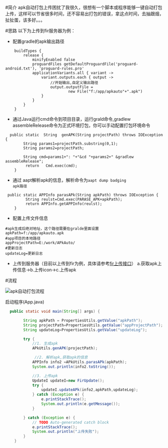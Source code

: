 #简介
apk自动打包上传困扰了我很久，很想有一个脚本或程序能够一键自动打包上传，这样可以节省很多时间，还不容易出打包的错误，拿这点时间，去抽跟烟，扯扯蛋，该多好。。。


#思路
以下为上传到fir服务器为例：

- 配置gradle的apk输出路径
```
    buildTypes {
        release {
            minifyEnabled false
            proguardFiles getDefaultProguardFile('proguard-android.txt'), 'proguard-rules.pro'
            applicationVariants.all { variant ->
                variant.outputs.each { output ->
                    //开始输出,自定义输出路径
                    output.outputFile =
                            new File("f:/app/apkauto"+".apk")
                }
            }
        }
    }
```

- 通过Java运行cmd命令到项目目录，运行grald命令,gradlew assembleRelease命令为正式环境打包，你可以手动配置打包环境命令
```
  public static  String  genAPK(String projectPath) throws IOException {
        String params1=projectPath.substring(0,1);
        String params2=projectPath;

        String cmd=params1+": "+"&cd "+params2+" &gradlew assembleRelease";
         return   Cmd.exec(cmd);
    }
```

- 通过 aapt解析apk的信息，解析命令为<code>aapt dump badging apk路径</code>
```
 public static APPInfo parasAPk(String apkPath) throws IOException {
         String reulst=Cmd.exec(PARASE_APK+apkPath);
         return APPInfo.getAPPInfo(reulst);
    }
```

- 配置上传文件信息
```
#apk生成后绝对地址，这个路径需要在gralde里面设置
apkPath=f:/app/apkauto.apk
#app项目的本地路径
appProjectPath=E:/work/APkAuto/
#更新日志
updateLog=更新日志
```

- 上传到服务器（目前以上传到fir为例，具体请参考[fir上传接口](https://fir.im/docs/publish)）
 a.获取apk上传信息->b.上传icon->c.上传apk

#流程


![apk自动打包流程](http://upload-images.jianshu.io/upload_images/4046518-2229f5fc58267644.png?imageMogr2/auto-orient/strip%7CimageView2/2/w/1240)

启动程序(App.java)
```java
  public static void main(String[] args) {

        String apkPath = PropertiesUtils.getValue("apkPath");
        String projectPath=PropertiesUtils.getValue("appProjectPath");
        String updateLog=PropertiesUtils.getValue("updateLog");

        try {
            //1. 生成apk
            APkUtils.genAPK(projectPath);

             //2. 解析apk,获取apk的信息
            APPInfo info2 =APkUtils.parasAPk(apkPath);
            System.out.println(info2.toString());

            //3. 上传apk
            UpdateI updateI=new FirUpdate();
            try {
                updateI.updateAPk(info2,apkPath,updateLog);
            } catch (Exception e) {
                e.printStackTrace();
                System.out.println(e.getMessage());
            }

        } catch (Exception e) {
            // TODO Auto-generated catch block
            e.printStackTrace();
            System.out.println("上传失败");
        }
    }
```
